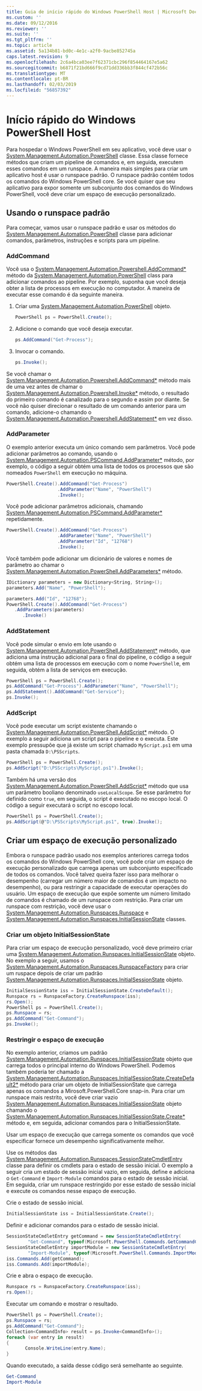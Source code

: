 ```yaml
---
title: Guia de início rápido do Windows PowerShell Host | Microsoft Docs
ms.custom: ''
ms.date: 09/12/2016
ms.reviewer: ''
ms.suite: ''
ms.tgt_pltfrm: ''
ms.topic: article
ms.assetid: 5a134b81-bd0c-4e1c-a2f0-9acbe852745a
caps.latest.revision: 9
ms.openlocfilehash: 2c6a4bca03ee7f62371cbc296f854464167e5a62
ms.sourcegitcommit: b6871f21bd666f9cd71dd336bb3f844cf472b56c
ms.translationtype: MT
ms.contentlocale: pt-BR
ms.lasthandoff: 02/03/2019
ms.locfileid: "56857392"
---
```

# <a name="windows-powershell-host-quickstart"></a>Início rápido do Windows PowerShell Host

Para hospedar o Windows PowerShell em seu aplicativo, você deve usar o [System.Management.Automation.PowerShell](/dotnet/api/System.Management.Automation.PowerShell) classe. Essa classe fornece métodos que criam um pipeline de comandos e, em seguida, executem esses comandos em um runspace. A maneira mais simples para criar um aplicativo host é usar o runspace padrão. O runspace padrão contém todos os comandos do Windows PowerShell core. Se você quiser que seu aplicativo para expor somente um subconjunto dos comandos do Windows PowerShell, você deve criar um espaço de execução personalizado.

## <a name="using-the-default-runspace"></a>Usando o runspace padrão

Para começar, vamos usar o runspace padrão e usar os métodos do [System.Management.Automation.PowerShell](/dotnet/api/System.Management.Automation.PowerShell) classe para adicionar comandos, parâmetros, instruções e scripts para um pipeline.

### <a name="addcommand"></a>AddCommand

Você usa o [System.Management.Automation.Powershell.AddCommand*](/dotnet/api/System.Management.Automation.PowerShell.AddCommand) método da [System.Management.Automation.PowerShell](/dotnet/api/System.Management.Automation.PowerShell) class para adicionar comandos ao pipeline. Por exemplo, suponha que você deseja obter a lista de processos em execução no computador. A maneira de executar esse comando é da seguinte maneira.

1. Criar uma [System.Management.Automation.PowerShell](/dotnet/api/System.Management.Automation.PowerShell) objeto.

   ```csharp
   PowerShell ps = PowerShell.Create();
   ```

2. Adicione o comando que você deseja executar.

   ```csharp
   ps.AddCommand("Get-Process");
   ```

3. Invocar o comando.

   ```csharp
   ps.Invoke();
   ```

Se você chamar o [System.Management.Automation.Powershell.AddCommand*](/dotnet/api/System.Management.Automation.PowerShell.AddCommand) método mais de uma vez antes de chamar o [System.Management.Automation.Powershell.Invoke*](/dotnet/api/System.Management.Automation.PowerShell.Invoke) método, o resultado do primeiro comando é canalizado para o segundo e assim por diante. Se você não quiser direcionar o resultado de um comando anterior para um comando, adicione-o chamando o [System.Management.Automation.Powershell.AddStatement*](/dotnet/api/System.Management.Automation.PowerShell.AddStatement) em vez disso.

### <a name="addparameter"></a>AddParameter

O exemplo anterior executa um único comando sem parâmetros. Você pode adicionar parâmetros ao comando, usando o [System.Management.Automation.PSCommand.AddParameter*](/dotnet/api/System.Management.Automation.PSCommand.AddParameter) método, por exemplo, o código a seguir obtém uma lista de todos os processos que são nomeados `PowerShell` em execução no máquina.

```csharp
PowerShell.Create().AddCommand("Get-Process")
                   .AddParameter("Name", "PowerShell")
                   .Invoke();
```

Você pode adicionar parâmetros adicionais, chamando [System.Management.Automation.PSCommand.AddParameter*](/dotnet/api/System.Management.Automation.PSCommand.AddParameter) repetidamente.

```csharp
PowerShell.Create().AddCommand("Get-Process")
                   .AddParameter("Name", "PowerShell")
                   .AddParameter("Id", "12768")
                   .Invoke();
```

Você também pode adicionar um dicionário de valores e nomes de parâmetro ao chamar o [System.Management.Automation.PowerShell.AddParameters*](/dotnet/api/System.Management.Automation.PowerShell.AddParameters) método.

```csharp
IDictionary parameters = new Dictionary<String, String>();
parameters.Add("Name", "PowerShell");

parameters.Add("Id", "12768");
PowerShell.Create().AddCommand("Get-Process")
   .AddParameters(parameters)
      .Invoke()

```

### <a name="addstatement"></a>AddStatement

Você pode simular o envio em lote usando o [System.Management.Automation.PowerShell.AddStatement*](/dotnet/api/System.Management.Automation.PowerShell.AddStatement) método, que adiciona uma instrução adicional para o final do pipeline, o código a seguir obtém uma lista de processos em execução com o nome `PowerShell`e, em seguida, obtém a lista de serviços em execução.

```csharp
PowerShell ps = PowerShell.Create();
ps.AddCommand("Get-Process").AddParameter("Name", "PowerShell");
ps.AddStatement().AddCommand("Get-Service");
ps.Invoke();
```

### <a name="addscript"></a>AddScript

Você pode executar um script existente chamando o [System.Management.Automation.PowerShell.AddScript*](/dotnet/api/System.Management.Automation.PowerShell.AddScript) método. O exemplo a seguir adiciona um script para o pipeline e o executa. Este exemplo pressupõe que já existe um script chamado `MyScript.ps1` em uma pasta chamada `D:\PSScripts`.

```csharp
PowerShell ps = PowerShell.Create();
ps.AddScript("D:\PSScripts\MyScript.ps1").Invoke();
```

Também há uma versão dos [System.Management.Automation.PowerShell.AddScript*](/dotnet/api/System.Management.Automation.PowerShell.AddScript) método que usa um parâmetro booliano denominado `useLocalScope`. Se esse parâmetro for definido como `true`, em seguida, o script é executado no escopo local. O código a seguir executará o script no escopo local.

```csharp
PowerShell ps = PowerShell.Create();
ps.AddScript(@"D:\PSScripts\MyScript.ps1", true).Invoke();
```

## <a name="creating-a-custom-runspace"></a>Criar um espaço de execução personalizado

Embora o runspace padrão usado nos exemplos anteriores carrega todos os comandos do Windows PowerShell core, você pode criar um espaço de execução personalizado que carrega apenas um subconjunto especificado de todos os comandos. Você talvez queira fazer isso para melhorar o desempenho (carregar um número maior de comandos é um impacto no desempenho), ou para restringir a capacidade de executar operações do usuário. Um espaço de execução que expõe somente um número limitado de comandos é chamado de um runspace com restrição. Para criar um runspace com restrição, você deve usar o [System.Management.Automation.Runspaces.Runspace](/dotnet/api/System.Management.Automation.Runspaces.Runspace) e [System.Management.Automation.Runspaces.InitialSessionState](/dotnet/api/System.Management.Automation.Runspaces.InitialSessionState) classes.

### <a name="creating-an-initialsessionstate-object"></a>Criar um objeto InitialSessionState

Para criar um espaço de execução personalizado, você deve primeiro criar uma [System.Management.Automation.Runspaces.InitialSessionState](/dotnet/api/System.Management.Automation.Runspaces.InitialSessionState) objeto. No exemplo a seguir, usamos o [System.Management.Automation.Runspaces.RunspaceFactory](/dotnet/api/System.Management.Automation.Runspaces.RunspaceFactory) para criar um ruspace depois de criar um padrão [System.Management.Automation.Runspaces.InitialSessionState](/dotnet/api/System.Management.Automation.Runspaces.InitialSessionState) objeto.

```csharp
InitialSessionState iss = InitialSessionState.CreateDefault();
Runspace rs = RunspaceFactory.CreateRunspace(iss);
rs.Open();
PowerShell ps = PowerShell.Create();
ps.Runspace = rs;
ps.AddCommand("Get-Command");
ps.Invoke();
```

### <a name="constraining-the-runspace"></a>Restringir o espaço de execução

No exemplo anterior, criamos um padrão [System.Management.Automation.Runspaces.InitialSessionState](/dotnet/api/System.Management.Automation.Runspaces.InitialSessionState) objeto que carrega todos o principal interno do Windows PowerShell. Podemos também poderia ter chamado a [System.Management.Automation.Runspaces.InitialSessionState.CreateDefault2*](/dotnet/api/System.Management.Automation.Runspaces.InitialSessionState.CreateDefault2) método para criar um objeto de InitialSessionState que carrega apenas os comandos a Mirosoft.PowerShell.Core snap-in. Para criar um runspace mais restrito, você deve criar vazio [System.Management.Automation.Runspaces.InitialSessionState](/dotnet/api/System.Management.Automation.Runspaces.InitialSessionState) objeto chamando o [ System.Management.Automation.Runspaces.InitialSessionState.Create*](/dotnet/api/System.Management.Automation.Runspaces.InitialSessionState.Create) método e, em seguida, adicionar comandos para o InitialSessionState.

Usar um espaço de execução que carrega somente os comandos que você especificar fornece um desempenho significativamente melhor.

Use os métodos das [System.Management.Automation.Runspaces.SessionStateCmdletEntry](/dotnet/api/System.Management.Automation.Runspaces.SessionStateCmdletEntry) classe para definir os cmdlets para o estado de sessão inicial. O exemplo a seguir cria um estado de sessão inicial vazio, em seguida, define e adiciona o `Get-Command` e `Import-Module` comandos para o estado de sessão inicial. Em seguida, criar um runspace restringido por esse estado de sessão inicial e execute os comandos nesse espaço de execução.

Crie o estado de sessão inicial.

```csharp
InitialSessionState iss = InitialSessionState.Create();
```

Definir e adicionar comandos para o estado de sessão inicial.

```csharp
SessionStateCmdletEntry getCommand = new SessionStateCmdletEntry(
        "Get-Command", typeof(Microsoft.PowerShell.Commands.GetCommandCommand), "");
SessionStateCmdletEntry importModule = new SessionStateCmdletEntry(
        "Import-Module", typeof(Microsoft.PowerShell.Commands.ImportModuleCommand), "");
iss.Commands.Add(getCommand);
iss.Commands.Add(importModule);
```

Crie e abra o espaço de execução.

```csharp
Runspace rs = RunspaceFactory.CreateRunspace(iss);
rs.Open();
```

Executar um comando e mostrar o resultado.

```csharp
PowerShell ps = PowerShell.Create();
ps.Runspace = rs;
ps.AddCommand("Get-Command");
Collection<CommandInfo> result = ps.Invoke<CommandInfo>();
foreach (var entry in result)
{
       Console.WriteLine(entry.Name);
}
```

Quando executado, a saída desse código será semelhante ao seguinte.

```powershell
Get-Command
Import-Module
```

